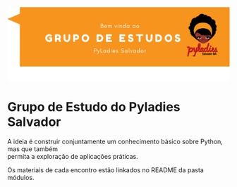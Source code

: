 
<img src="imagens/bemvindas.png">

# Grupo de Estudo do Pyladies Salvador

A ideia é construir conjuntamente um conhecimento básico sobre Python, mas que também <br>
permita a exploração de aplicações práticas.

Os materiais de cada encontro estão linkados no README da pasta módulos.
